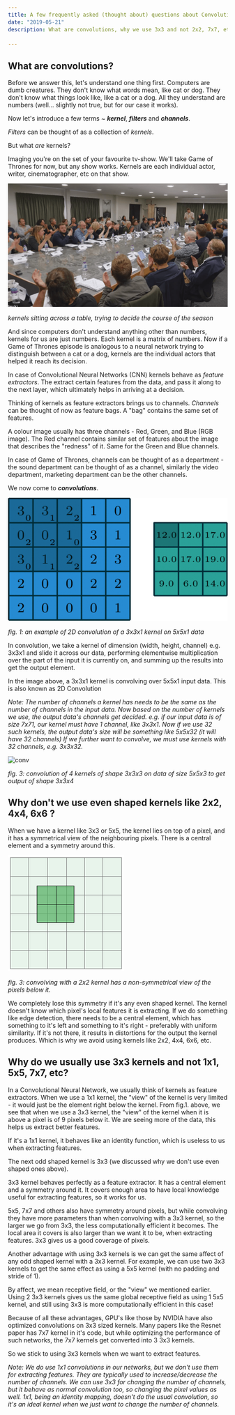 ```yaml
---
title: A few frequently asked (thought about) questions about Convolutions in Neural Networks
date: "2019-05-21"
description: What are convolutions, why we use 3x3 and not 2x2, 7x7, etc.

---
```


## What are convolutions?

Before we answer this, let's understand one thing first. Computers are dumb creatures. They don't know what words mean, like cat or dog. They don't know what things look like, like a cat or a dog. All they understand are numbers (well... slightly not true, but for our case it works). 

Now let's introduce a few terms ~ ***kernel***, ***filters*** and ***channels***. 

*Filters* can be thought of as a collection of *kernels*.

But what *are* kernels?

Imaging you're on the set of your favourite tv-show. We'll take Game of Thrones for now, but any show works. Kernels are each individual actor, writer, cinematographer, etc on that show.

![gotKernels](gotKernels.png)

*kernels sitting across a table, trying to decide the course of the season*

And since computers don't understand anything other than numbers, kernels for us are just numbers. Each kernel is a matrix of numbers. Now if a Game of Thrones episode is analogous to a neural network trying to distinguish between a cat or a dog, kernels are the individual actors that helped it reach its decision.

In case of Convolutional Neural Networks (CNN) kernels behave as *feature* *extractors*. The extract certain features from the data, and pass it along to the next layer, which ultimately helps in arriving at a decision.

Thinking of kernels as feature extractors brings us to channels. *Channels* can be thought of now as feature bags. A "bag" contains the same set of features. 

A colour image usually has three channels - Red, Green, and Blue (RGB image). The Red channel contains similar set of features about the image that describes the "redness" of it. Same for the Green and Blue channels.

In case of Game of Thrones, channels can be thought of as a department - the sound department can be thought of as a channel, similarly the video department, marketing department can be the other channels.

We now come to ***convolutions***.

![2dConv](2dConv.gif)

*fig. 1: an example of 2D convolution of a 3x3x1 kernel on 5x5x1 data*

In convolution, we take a kernel of dimension (width, height, channel) e.g. 3x3x1 and slide it across our data, performing elementwise multiplication over the part of the input it is currently on, and summing up the results into get the output element.

In the image above, a 3x3x1 kernel is convolving over 5x5x1 input data. This is also known as 2D Convolution 

*Note: The number of channels a kernel has needs to be the same as the number of channels in the input data. Now based on the number of kernels we use, the output data's channels get decided. e.g. if our input data is of size 7x71, our kernel must have 1 channel, like 3x3x1. Now if we use 32 such kernels, the output data's size will be something like 5x5x32 (it will have 32 channels) If we further want to convolve, we must use kernels with 32 channels, e.g. 3x3x32.*



![conv](conv.gif)

*fig. 3: convolution of 4 kernels of shape 3x3x3 on data of size 5x5x3 to get output of  shape 3x3x4*

## Why don't we use even shaped kernels like 2x2, 4x4, 6x6 ?

When we have a kernel like 3x3 or 5x5, the kernel lies on top of a pixel, and it has a symmetrical view of the neighbouring pixels. There is a central element and a symmetry around this.

![2x2Kernel](2x2Kernel.png)

*fig. 3: convolving with a 2x2 kernel has a non-symmetrical view of the pixels below it.*

We completely lose this symmetry if it's any even shaped kernel. The kernel doesn't know which pixel's local features it is extracting. If we do something like edge detection, there needs to be a central element, which has something to it's left and something to it's right - preferably with uniform similarity. If it's not there, it results in distortions for the output the kernel produces. Which is why we avoid using kernels like 2x2, 4x4, 6x6, etc.

## Why do we usually use 3x3 kernels and not 1x1, 5x5, 7x7, etc?

In a Convolutional Neural Network, we usually think of kernels as feature extractors. When we use a 1x1 kernel, the "view" of the kernel is very limited - it would just be the element right below the kernel. From fig.1. above, we see that when we use a 3x3 kernel, the "view" of the kernel when it is above a pixel is of 9 pixels below it. We are seeing more of the data, this helps us extract better features.

If it's a 1x1 kernel, it behaves like an identity function, which is useless to us when extracting features.

The next odd shaped kernel is 3x3 (we discussed why we don't use even shaped ones above).

3x3 kernel behaves perfectly as a feature extractor. It has a central element and a symmetry around it. It covers enough area to have local knowledge useful for extracting features, so it works for us.

5x5, 7x7 and others also have symmetry around pixels, but while convolving they have more parameters than when convolving with a 3x3 kernel, so the larger we go from 3x3, the less computationally efficient it becomes. The local area it covers is also larger than we want it to be, when extracting features. 3x3 gives us a good coverage of pixels.

Another advantage with using 3x3 kernels is we can get the same affect of any odd shaped kernel with a 3x3 kernel. For example, we can use two 3x3 kernels to get the same effect as using a 5x5 kernel (with no padding and stride of 1).

By affect, we mean receptive field, or the "view" we mentioned earlier. Using 2 3x3 kernels gives us the same global receptive field as using 1 5x5 kernel, and still using 3x3 is more computationally efficient in this case!

Because of all these advantages, GPU's like those by NVIDIA have also optimized convolutions on 3x3 sized kernels. Many papers like the Resnet paper has 7x7 kernel in it's code, but while optimizing the performance of such networks, the 7x7 kernels get converted into 3 3x3 kernels.

So we stick to using 3x3 kernels when we want to extract features.

*Note: We do use 1x1 convolutions in our networks, but we don't use them for extracting features. They are typically used to increase/decrease the number of channels. We can use 3x3 for changing the number of channels, but it behave as normal convolution too, so changing the pixel values as well. 1x1, being an identity mapping, doesn't do the usual convolution, so it's an ideal kernel when we just want to change the number of channels.*

